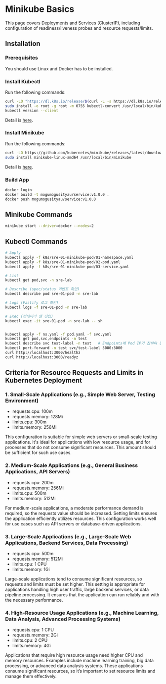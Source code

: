 # Minikube Basics

This page covers Deployments and Services (ClusterIP), including configuration of readiness/liveness probes and resource requests/limits.

## Installation

### Prerequisites

You should use Linux and Docker has to be installed.

### Install Kubectl

Run the following commands:

```sh
curl -LO "https://dl.k8s.io/release/$(curl -L -s https://dl.k8s.io/release/stable.txt)/bin/linux/amd64/kubectl-convert"
sudo install -o root -g root -m 0755 kubectl-convert /usr/local/bin/kubectl-convert
kubectl version --client
```

Detail is [here](https://kubernetes.io/docs/tasks/tools/install-kubectl-linux/).

### Install Minikube

Run the following commands:

```sh
curl -LO https://github.com/kubernetes/minikube/releases/latest/download/minikube-linux-amd64
sudo install minikube-linux-amd64 /usr/local/bin/minikube 
```

Detail is [here](https://minikube.sigs.k8s.io/docs/start/?arch=%2Flinux%2Fx86-64%2Fstable%2Fbinary+download).

### Build App

```sh
docker login
docker build -t mogumogusityau/service:v1.0.0 .
docker push mogumogusityau/service:v1.0.0
```



## Minikube Commands

```sh
minikube start --driver=docker --nodes=2
```


## Kubectl Commands

```bash
# Apply
kubectl apply -f k8s/sre-01-minikube-pod/01-namespace.yaml
kubectl apply -f k8s/sre-01-minikube-pod/02-pod.yaml
kubectl apply -f k8s/sre-01-minikube-pod/03-service.yaml

# List
kubectl get pod,svc -n sre-lab

# Describe (spec/status 이벤트 확인)
kubectl describe pod sre-01-pod -n sre-lab

# Logs (Fastify 로그 확인)
kubectl logs -f sre-01-pod -n sre-lab

# Exec (컨테이너 쉘 진입)
kubectl exec -it sre-01-pod -n sre-lab -- sh


kubectl apply -f ns.yaml -f pod.yaml -f svc.yaml
kubectl get pod,svc,endpoints -n test
kubectl describe svc test-label -n test   # Endpoints에 Pod IP가 잡혀야 정상
kubectl port-forward -n test svc/test-label 3000:3000
curl http://localhost:3000/healthz
curl http://localhost:3000/readyz
```



## Criteria for Resource Requests and Limits in Kubernetes Deployment

### 1. Small-Scale Applications (e.g., Simple Web Server, Testing Environment)

- requests.cpu: 100m
- requests.memory: 128Mi
- limits.cpu: 300m
- limits.memory: 256Mi

This configuration is suitable for simple web servers or small-scale testing applications. It's ideal for applications with low resource usage, and for processes that do not consume significant resources. This amount should be sufficient for such use cases.

### 2. Medium-Scale Applications (e.g., General Business Applications, API Servers)

- requests.cpu: 200m
- requests.memory: 256Mi
- limits.cpu: 500m
- limits.memory: 512Mi

For medium-scale applications, a moderate performance demand is required, so the requests value should be increased. Setting limits ensures the application efficiently utilizes resources. This configuration works well for use cases such as API servers or database-driven applications.

### 3. Large-Scale Applications (e.g., Large-Scale Web Applications, Backend Services, Data Processing)

- requests.cpu: 500m
- requests.memory: 512Mi
- limits.cpu: 1 CPU
- limits.memory: 1Gi

Large-scale applications tend to consume significant resources, so requests and limits must be set higher. This setting is appropriate for applications handling high user traffic, large backend services, or data pipeline processing. It ensures that the application can run reliably and with the necessary performance.

### 4. High-Resource Usage Applications (e.g., Machine Learning, Data Analysis, Advanced Processing Systems)

- requests.cpu: 1 CPU
- requests.memory: 2Gi
- limits.cpu: 2 CPU
- limits.memory: 4Gi

Applications that require high resource usage need higher CPU and memory resources. Examples include machine learning training, big data processing, or advanced data analysis systems. These applications consume significant resources, so it’s important to set resource limits and manage them effectively.
